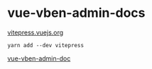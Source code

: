 # vue-vben-admin-docs

 [vitepress.vuejs.org](https://vitepress.vuejs.org/guide/getting-started.html)  

 `yarn add --dev vitepress`  

 [vue-vben-admin-doc](https://anncwb.github.io/vue-vben-admin-doc/guide/introduction.html)